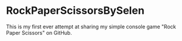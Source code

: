 # RockPaperScissorsBySelen
This is my first ever attempt at sharing my simple console game "Rock Paper Scissors" on GitHub.
